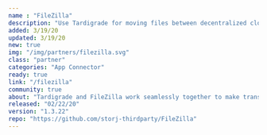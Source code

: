```yaml
---
name : "FileZilla"
description: "Use Tardigrade for moving files between decentralized cloud storage"
added: 3/19/20
updated: 3/19/20
new: true
img: "/img/partners/filezilla.svg"
class: "partner"
categories: "App Connector"
ready: true
link: "/filezilla"
community: true
about: "Tardigrade and FileZilla work seamlessly together to make transferring files simple and secure with default end-to-end encryption. FileZillla is a cross-platform graphical FTP, SFTP, and FTPS file management and transfer tool that can easily be used to store and move files onto Tardigrade. Tardigrade has Nodes across the globe, making retrieving your files simple and fast with zone free performance."
released: "02/22/20"
version: "1.3.22"
repo: "https://github.com/storj-thirdparty/FileZilla"
---
```

